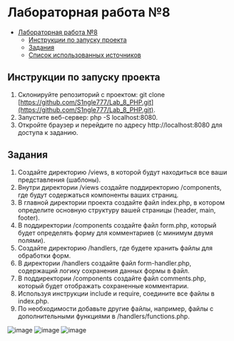 # Лабораторная работа №8

- [Лабораторная работа №8](#лабораторная-работа-8)
    - [Инструкции по запуску проекта](#инструкции-по-запуску-проекта)
    - [Задания](#задания)
    - [Список использованных источников](#список-использованных-источников)

## Инструкции по запуску проекта
1) Склонируйте репозиторий с проектом: git clone [https://github.com/S1ngle777/Lab_8_PHP.git](https://github.com/S1ngle777/Lab_8_PHP.git).
2) Запустите веб-сервер: php -S localhost:8080.
3) Откройте браузер и перейдите по адресу http://localhost:8080 для доступа к заданию.

## Задания
1. Создайте директорию /views, в которой будут находиться все ваши представления
(шаблоны).
2. Внутри директории /views создайте поддиректорию /components, где будут
содержаться компоненты ваших страниц.
3. В главной директории проекта создайте файл index.php, в котором определите
основную структуру вашей страницы (header, main, footer).
4. В поддиректории /components создайте файл form.php, который будет определять
форму для комментариев (с минимум двумя полями).
5. Создайте директорию /handlers, где будете хранить файлы для обработки форм.
6. В директории /handlers создайте файл form-handler.php, содержащий логику
сохранения данных формы в файл.
7. В поддиректории /components создайте файл comments.php, который будет
отображать сохраненные комментарии.
8. Используя инструкции include и require, соедините все файлы в index.php.
9. По необходимости добавьте другие файлы, например, файлы с дополнительными
функциями в /handlers/functions.php.

![image](https://github.com/Salam4ik666/lab8_php/assets/159524637/11b44b2e-1692-4ef4-a72f-841d60c0fcc7)
![image](https://github.com/Salam4ik666/lab8_php/assets/159524637/a530cc09-2f6e-453b-8a90-7506bfa531bd)
![image](https://github.com/Salam4ik666/lab8_php/assets/159524637/3bed5e3a-d612-48e2-b3ab-afef7a80e8d9)

